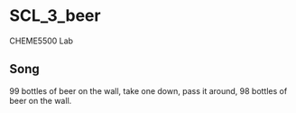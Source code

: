 # SCL_3_beer
CHEME5500 Lab

## Song

99 bottles of beer on the wall, take one down, pass it around, 98 bottles of beer on the wall.  
 